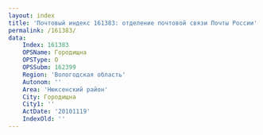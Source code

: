 ```yaml
---
layout: index
title: 'Почтовый индекс 161383: отделение почтовой связи Почты России'
permalink: /161383/
data:
    Index: 161383
    OPSName: Городищна
    OPSType: О
    OPSSubm: 162399
    Region: 'Вологодская область'
    Autonom: ''
    Area: 'Нюксенский район'
    City: Городищна
    City1: ''
    ActDate: '20101119'
    IndexOld: ''
---
```

